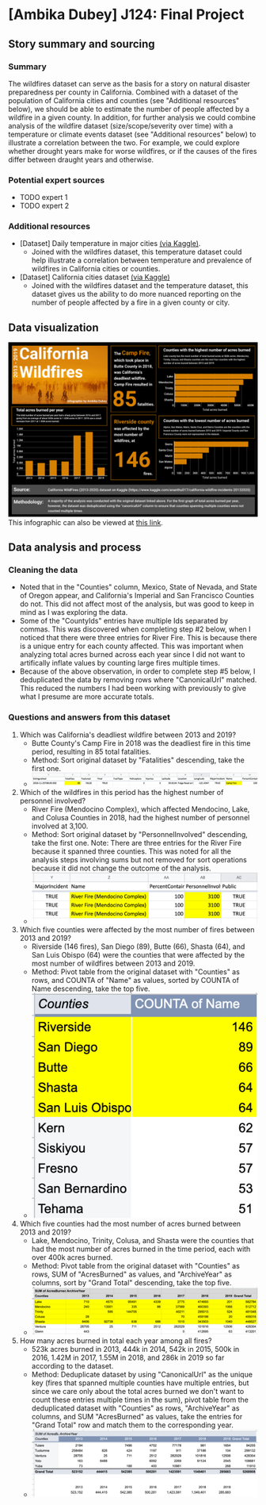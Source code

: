 # [Ambika Dubey] J124: Final Project

## Story summary and sourcing

### Summary
The wildfires dataset can serve as the basis for a story on natural disaster preparedness per county in California. Combined with a dataset of the population of California cities and counties (see "Additional resources" below), we should be able to estimate the number of people affected by a wildfire in a given county. In addition, for further analysis we could combine analysis of the wildfire dataset (size/scope/severity over time) with a temperature or climate events dataset (see "Additional resources" below) to illustrate a correlation between the two. For example, we could explore whether drought years make for worse wildfires, or if the causes of the fires differ between draught years and otherwise.

### Potential expert sources
- TODO expert 1
- TODO expert 2

### Additional resources
- [Dataset] Daily temperature in major cities [(via Kaggle)](https://www.kaggle.com/sudalairajkumar/daily-temperature-of-major-cities).
     - Joined with the wildfires dataset, this temperature dataset could help illustrate a correlation between temperature and prevalence of wildfires in California cities or counties.
- [Dataset] California cities dataset [(via Kaggle)](https://www.kaggle.com/camnugent/california-housing-feature-engineering?select=cal_populations_county.csv)
    - Joined with the wildfires dataset and the temperature dataset, this dataset gives us the ability to do more nuanced reporting on the number of people affected by a fire in a given county or city.

## Data visualization
![California wildfires visualization](./wildfires_visualization.png)
This infographic can also be viewed at [this link](https://infogram.com/california-wildfires-1h8n6m30rl3kj4x?live).

## Data analysis and process
### Cleaning the data
* Noted that in the "Counties" column, Mexico, State of Nevada, and State of Oregon appear, and California's Imperial and San Francisco Counties do not. This did not affect most of the analysis, but was good to keep in mind as I was exploring the data.
* Some of the "CountyIds" entries have multiple Ids separated by commas. This was discovered when completing step #2 below, when I noticed that there were three entries for River Fire. This is because there is a unique entry for each county affected. This was important when analyzing total acres burned across each year since I did not want to artifically inflate values by counting large fires multiple times.
* Because of the above observation, in order to complete step #5 below, I deduplicated the data by removing rows where "CanonicalUrl" matched. This reduced the numbers I had been working with previously to give what I presume are more accurate totals.

### Questions and answers from this dataset
1. Which was California's deadliest wildfire between 2013 and 2019?
    * Butte County's Camp Fire in 2018 was the deadliest fire in this time period, resulting in 85 total fatalities.
    * Method: Sort original dataset by "Fatalities" descending, take the first one.
    * ![Screenshot of the top row after sorting by fatalities showing the Camp Fire as the deadliest fire](./deadliest_fire.png)
2. Which of the wildfires in this period has the highest number of personnel involved?
    * River Fire (Mendocino Complex), which affected Mendocino, Lake, and Colusa Counties in 2018, had the highest number of personnel involved at 3,100.
    * Method: Sort original dataset by "PersonnelInvolved" descending, take the first one. Note: There are three entries for the River Fire because it spanned three counties. This was noted for all the analysis steps involving sums but not removed for sort operations because it did not change the outcome of the analysis.
    * ![Screenshot of the top rows after sorting by personnel involved showing the River Fire as having the most personnel involved](./most_personnel_involved.png)
3. Which five counties were affected by the most number of fires between 2013 and 2019?
    * Riverside (146 fires), San Diego (89), Butte (66), Shasta (64), and San Luis Obispo (64) were the counties that were affected by the most number of wildfires between 2013 and 2019.
    * Method: Pivot table from the original dataset with "Counties" as rows, and COUNTA of "Name" as values, sorted by COUNTA of Name descending, take the top five.
    * ![Screenshot of pivot table showing the five counties affected by the most number of fires](./counties_with_most_number_of_fires.png)
4. Which five counties had the most number of acres burned between 2013 and 2019?
    * Lake, Mendocino, Trinity, Colusa, and Shasta were the counties that had the most number of acres burned in the time period, each with over 400k acres burned.
    * Method: Pivot table from the original dataset with "Counties" as rows, SUM of "AcresBurned" as values, and "ArchiveYear" as columns, sort by "Grand Total" descending, take the top five.
    * ![Screenshot of pivot table showing that Lake, Mendocino, Trinity, Colusa, and Shasta counties had the most number of acres burned](./most_acres_burned.png)
5. How many acres burned in total each year among all fires?
    * 523k acres burned in 2013, 444k in 2014, 542k in 2015, 500k in 2016, 1.42M in 2017, 1.55M in 2018, and 286k in 2019 so far according to the dataset.
    * Method: Deduplicate dataset by using "CanonicalUrl" as the unique key (fires that spanned multiple counties have multiple entries, but since we care only about the total acres burned we don't want to count these entries multiple times in the sum), pivot table from the deduplicated dataset with "Counties" as rows, "ArchiveYear" as columns, and SUM "AcresBurned" as values, take the entries for "Grand Total" row and match them to the corresponding year.
    * ![Screenshot of bottom of pivot table showing the grand total of number of acres burned per year](./acres_burned_per_year.png)
